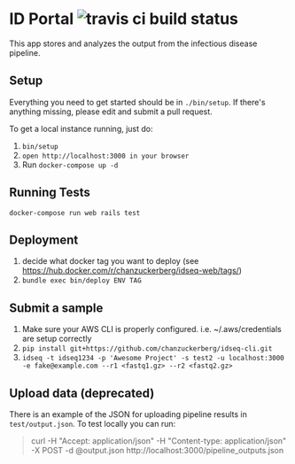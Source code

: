 # ID Portal ![travis ci build status](https://travis-ci.org/chanzuckerberg/idseq-web.svg?branch=master)

This app stores and analyzes the output from the infectious disease pipeline.

## Setup

Everything you need to get started should be in `./bin/setup`.  If there's anything missing, please edit and submit a pull request.

To get a local instance running, just do:

1. `bin/setup`
1. `open http://localhost:3000 in your browser`
1. Run `docker-compose up -d`


## Running Tests

`docker-compose run web rails test`

## Deployment

1. decide what docker tag you want to deploy (see https://hub.docker.com/r/chanzuckerberg/idseq-web/tags/)
1. `bundle exec bin/deploy ENV TAG`


## Submit a sample

1. Make sure your AWS CLI is properly configured. i.e. ~/.aws/credentials are setup correctly
1. `pip install git+https://github.com/chanzuckerberg/idseq-cli.git`
1. `idseq -t idseq1234 -p 'Awesome Project' -s test2 -u localhost:3000 -e fake@example.com --r1 <fastq1.gz> --r2 <fastq2.gz>`


## Upload data (deprecated)

There is an example of the JSON for uploading pipeline results in `test/output.json`. To test locally you can run:

>curl -H "Accept: application/json" -H "Content-type: application/json" -X POST -d @output.json http://localhost:3000/pipeline_outputs.json
